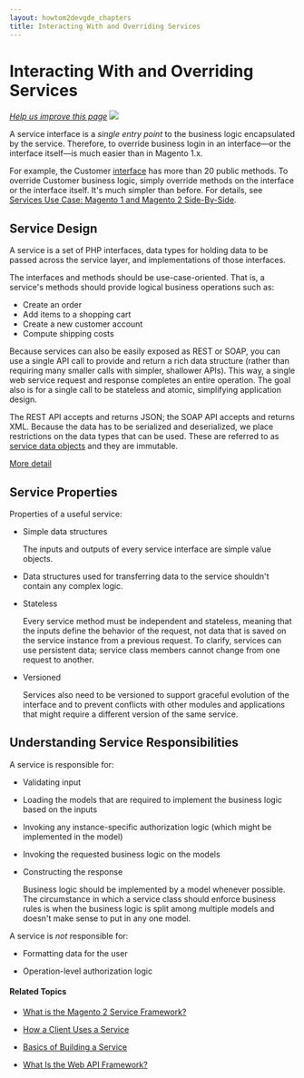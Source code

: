 ```yaml
---
layout: howtom2devgde_chapters
title: Interacting With and Overriding Services
---
```

 
# Interacting With and Overriding Services

<p><a href="{{ site.url }}guides/m2devgde/v1.0.0.0/svcs-framework/svcs-props.md" target="_blank"><em>Help us improve this page</em></a>&nbsp;<img src="{{ site.baseurl }}common/images/newWindow.gif"/></p>

A service interface is a *single entry point* to the business logic encapsulated by the service. Therefore, to override business login in an interface&mdash;or the interface itself&mdash;is much easier than in Magento 1.x.

For example, the Customer <a href="https://github.com/magento/magento2/tree/master/app/code/Magento/Customer/Service/V1" target="_blank">interface</a> has more than 20 public methods. To override Customer business logic, simply override methods on the interface or the interface itself. It's much simpler than before. For details, see <a href="{{ site.baseurl }}guides/m2devgde/v1.0.0.0/svcs-framework/compare_mage1_mage2.html">Services Use Case: Magento 1 and Magento 2 Side-By-Side</a>.

## Service Design

A service is a set of PHP interfaces, data types for holding data to be passed across the service layer, and implementations of those interfaces. 

The interfaces and methods should be use-case-oriented. That is, a service's methods should provide logical business operations such as:

*	Create an order
*	Add items to a shopping cart
*	Create a new customer account
*	Compute shipping costs

Because services can also be easily exposed as REST or SOAP, you can use a single API call to provide and return a rich data structure (rather than requiring many smaller calls with simpler, shallower APIs). This way, a single web service request and response completes an entire operation. The goal also is for a single call to be stateless and atomic, simplifying application design.

The REST API accepts and returns JSON; the SOAP API accepts and returns XML. Because the data has to be serialized and deserialized, we place restrictions on the data types that can be used. These are referred to as <a href="https://github.com/magento/magento2/blob/master/app/code/Magento/Customer/Service/V1/Data/Customer.php">service data objects</a> and they are immutable.

<a href="#" target="_blank">More detail</a>

## Service Properties

Properties of a useful service:

*	Simple data structures

	The inputs and outputs of every service interface are simple value objects.

* 	Data structures used for transferring data to the service shouldn't contain any complex logic.

*  	Stateless

	Every service method must be independent and stateless, meaning that the inputs define the behavior of the request, not data that is saved on the service instance from a previous request. To clarify, services can use persistent data; service class members cannot change from one request to another.

*  	Versioned

	Services also need to be versioned to support graceful evolution of the interface and to prevent conflicts with other modules and applications that might require a different version of the same service.

## Understanding Service Responsibilities

A service is responsible for:

*  	Validating input

*  	Loading the models that are required to implement the business logic based on the inputs

*  	Invoking any instance-specific authorization logic (which might be implemented in the model)

* 	Invoking the requested business logic on the models

*  	Constructing the response

	Business logic should be implemented by a model whenever possible. The circumstance in which a service class should enforce business rules is when the business logic is split among multiple models and doesn't make sense to put in any one model.

A service is _not_ responsible for:

*  Formatting data for the user

*  Operation-level authorization logic

#### Related Topics

*	<a href="{{ site.baseurl }}guides/m2devgde/v1.0.0.0/svcs-framework/what-is-svc.html">What is the Magento 2 Service Framework?</a>

*	<a href="{{ site.baseurl }}guides/m2devgde/v1.0.0.0/svcs-framework/svc-how-to-use.html">How a Client Uses a Service</a>

*	<a href="{{ site.baseurl }}guides/m2devgde/v1.0.0.0/svcs-framework/build-svc.html">Basics of Building a Service</a>

*	<a href="{{ site.baseurl }}guides/m2devgde/v1.0.0.0/webapi/what-is-webapi.html">What Is the Web API Framework?</a>